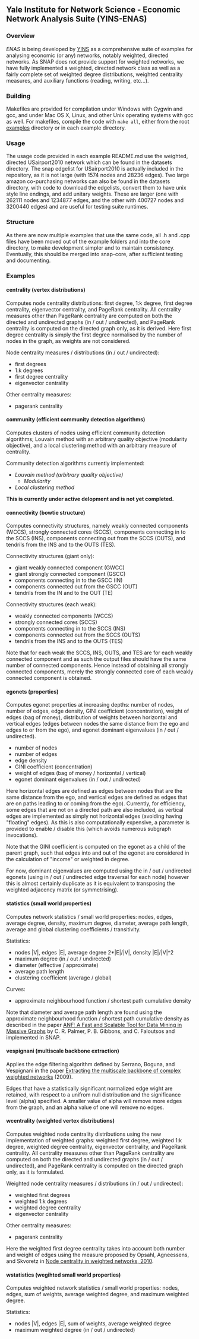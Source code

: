 Yale Institute for Network Science - Economic Network Analysis Suite (YINS-ENAS)
--------------------------------------------------------------------------------

### Overview ###

*ENAS* is being developed by [YINS](http://yins.yale.edu/) as a comprehensive
suite of examples for analysing economic (or any) networks, notably weighted,
directed networks. As SNAP does not provide support for weighted networks, we
have fully implemented a weighted, directed network class as well as a fairly
complete set of weighted degree distributions, weighted centrality measures,
and auxiliary functions (reading, writing, etc...).

### Building ###

Makefiles are provided for compilation under Windows with Cygwin and gcc, and
under Mac OS X, Linux, and other Unix operating systems with gcc as well. For
makefiles, compile the code with `make all`, either from the root [examples](examples)
directory or in each example directory.

### Usage ###

The usage code provided in each example README.md use the weighted, directed
USairport2010 network which can be found in the datasets directory. The snap
edgelist for USairport2010 is actually included in the repository, as it is
not large (with 1574 nodes and 28236 edges). Two large amazon co-purchasing
networks can also be found in the datasets directory, with code to download
the edgelists, convert them to have unix style line endings, and add unitary
weights. These are larger (one with 262111 nodes and 1234877 edges, and the
other with 400727 nodes and 3200440 edges) and are useful for testing suite
runtimes.

### Structure ###

As there are now multiple examples that use the same code, all .h and .cpp
files have been moved out of the example folders and into the core directory,
to make development simpler and to maintain consistency. Eventually, this
should be merged into snap-core, after sufficient testing and documenting.

### Examples ###

#### centrality (vertex distributions) ####

Computes node centrality distributions: first degree, 1:k degree, first degree
centrality, eigenvector centrality, and PageRank centrality. All centrality
measures other than PageRank centrality are computed on both the directed and
undirected graphs (in / out / undirected), and PageRank centrality is computed
on the directed graph only, as it is derived. Here first degree centrality
is simply the first degree normalised by the number of nodes in the graph, as
weights are not considered.

Node centrality measures / distributions (in / out / undirected):

  - first degrees
  - 1:k degrees
  - first degree centrality
  - eigenvector centrality

Other centrality measures:

  - pagerank centrality

#### community (efficient community detection algorithms) ####

Computes clusters of nodes using efficient community detection algorithms;
Louvain method with an arbitrary quality objective (modularity objective),
and a local clustering method with an arbitrary measure of centrality.

Community detection algorithms currently implemented:

  - *Louvain method (arbitrary quality objective)*
    - *Modularity*
  - *Local clustering method*

**This is currently under active delopment and is not yet completed.**

#### connectivity (bowtie structure) ####

Computes connectivity structures, namely weakly connected components (WCCS),
strongly connected cores (SCCS), components connecting in to the SCCS (INS),
components connecting out from the SCCS (OUTS), and tendrils from the INS
and to the OUTS (TES).

Connectivity structures (giant only):

  - giant weakly connected component (GWCC)
  - giant strongly connected component (GSCC)
  - components connecting in to the GSCC (IN)
  - components connected out from the GSCC (OUT)
  - tendrils from the IN and to the OUT (TE)

Connectivity structures (each weak):

  - weakly connected components (WCCS)
  - strongly connected cores (SCCS)
  - components connecting in to the SCCS (INS)
  - components connected out from the SCCS (OUTS)
  - tendrils from the INS and to the OUTS (TES)

Note that for each weak the SCCS, INS, OUTS, and TES are for each weakly
connected component and as such the output files should have the same
number of connected components. Hence instead of obtaining all strongly
connected components, merely the strongly connected core of each weakly
connected component is obtained.

#### egonets (properties) ####

Computes egonet properties at increasing depths: number of nodes, number
of edges, edge density, GINI coefficient (concentration), weight of edges
(bag of money), distribution of weights between horizontal and vertical
edges (edges between nodes the same distance from the ego and edges to or
from the ego), and egonet dominant eigenvalues (in / out / undirected).

  - number of nodes
  - number of edges
  - edge density
  - GINI coefficient (concentration)
  - weight of edges (bag of money / horizontal / vertical)
  - egonet dominant eigenvalues (in / out / undirected)

Here horizontal edges are defined as edges between nodes that are the same
distance from the ego, and vertical edges are defined as edges that are on
paths leading to or coming from the ego). Currently, for efficiency, some
edges that are not on a directed path are also included, as vertical edges
are implemented as simply not horizontal edges (avoiding having "floating"
edges). As this is also computationally expensive, a parameter is provided
to enable / disable this (which avoids numerous subgraph invocations).

Note that the GINI coefficient is computed on the egonet as a child of the
parent graph, such that edges into and out of the egonet are considered in
the calculation of "income" or weighted in degree.

For now, dominant eigenvalues are computed using the in / out / undirected
egonets (using in / out / undirected edge traversal for each node) however
this is almost certainly duplicate as it is equivalent to transposing the
weighted adjacency matrix (or symmetrising).

#### statistics (small world properties) ####

Computes network statistics / small world properties: nodes, edges, average
degree, density, maximum degree, diameter, average path length, average and
global clustering coefficients / transitivity.

Statistics:

  - nodes |V|, edges |E|, average degree 2*|E|/|V|, density |E|/|V|^2
  - maximum degree (in / out / undirected)
  - diameter (effective / approximate)
  - average path length
  - clustering coefficient (average / global)

Curves:

  - approximate neighbourhood function / shortest path cumulative density

Note that diameter and average path length are found using the approximate
neighbourhood function / shortest path cumulative density as described in
the paper [ANF: A Fast and Scalable Tool for Data Mining in Massive Graphs](http://www.cs.cmu.edu/~christos/PUBLICATIONS/kdd02-anf.pdf)
by C. R. Palmer, P. B. Gibbons, and C. Faloutsos and implemented in SNAP.

#### vespignani (multiscale backbone extraction) ####

Applies the edge filtering algorithm defined by Serrano, Boguna, and Vespignani
in the paper [Extracting the multiscale backbone of complex weighted networks](http://arxiv.org/pdf/0904.2389.pdf) (2009).

Edges that have a statistically significant normalized edge wight are retained,
with respect to a unifrom null distribution and the significance level (alpha)
specified. A smaller value of alpha will remove more edges from the graph, and
an alpha value of one will remove no edges.

#### wcentrality (weighted vertex distributions) ####

Computes weighted node centrality distributions using the new implementation
of weighted graphs: weighted first degree, weighted 1:k degree, weighted degree
centrality, eigenvector centrality, and PageRank centrality. All centrality
measures other than PageRank centrality are computed on both the directed and
undirected graphs (in / out / undirected), and PageRank centrality is computed
on the directed graph only, as it is formulated.

Weighted node centrality measures / distributions (in / out / undirected):

  - weighted first degrees
  - weighted 1:k degrees
  - weighted degree centrality
  - eigenvector centrality

Other centrality measures:

  - pagerank centrality

Here the weighted first degree centrality takes into account both number and
weight of edges using the measure proposed by Opsahl, Agneessens, and Skvoretz
in [Node centrality in weighted networks, 2010](http://ac.els-cdn.com/S0378873310000183/1-s2.0-S0378873310000183-main.pdf?_tid=10ae60fc-7cb3-11e4-ab20-00000aab0f6c&acdnat=1417807104_e3b5a51625a02033cdc37883b5069258).

#### wstatistics (wegihted small world properties) ####

Computes weighted network statistics / small world properties: nodes, edges,
sum of weights, average weighted degree, and maximum weighted degree.

Statistics:

  - nodes |V|, edges |E|, sum of weights, average weighted degree
  - maximum weighted degree (in / out / undirected)
